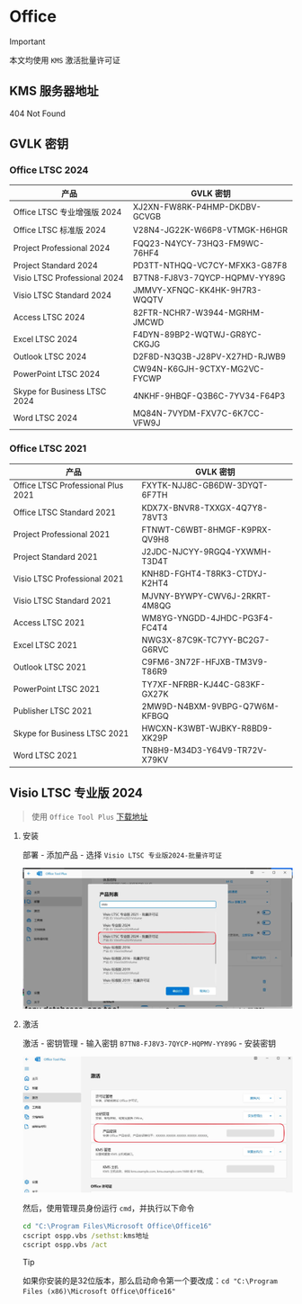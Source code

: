 # Office

> [!IMPORTANT]
>
> 本文均使用 `KMS` 激活批量许可证

## KMS 服务器地址

404 Not Found

## GVLK 密钥

### Office LTSC 2024

| 产品                         | GVLK 密钥                     |
| ---------------------------- | ----------------------------- |
| Office LTSC 专业增强版 2024  | XJ2XN-FW8RK-P4HMP-DKDBV-GCVGB |
| Office LTSC 标准版 2024      | V28N4-JG22K-W66P8-VTMGK-H6HGR |
| Project Professional 2024    | FQQ23-N4YCY-73HQ3-FM9WC-76HF4 |
| Project Standard 2024        | PD3TT-NTHQQ-VC7CY-MFXK3-G87F8 |
| Visio LTSC Professional 2024 | B7TN8-FJ8V3-7QYCP-HQPMV-YY89G |
| Visio LTSC Standard 2024     | JMMVY-XFNQC-KK4HK-9H7R3-WQQTV |
| Access LTSC 2024             | 82FTR-NCHR7-W3944-MGRHM-JMCWD |
| Excel LTSC 2024              | F4DYN-89BP2-WQTWJ-GR8YC-CKGJG |
| Outlook LTSC 2024            | D2F8D-N3Q3B-J28PV-X27HD-RJWB9 |
| PowerPoint LTSC 2024         | CW94N-K6GJH-9CTXY-MG2VC-FYCWP |
| Skype for Business LTSC 2024 | 4NKHF-9HBQF-Q3B6C-7YV34-F64P3 |
| Word LTSC 2024               | MQ84N-7VYDM-FXV7C-6K7CC-VFW9J |

### Office LTSC 2021

| 产品                               | GVLK 密钥                     |
| ---------------------------------- | ----------------------------- |
| Office LTSC Professional Plus 2021 | FXYTK-NJJ8C-GB6DW-3DYQT-6F7TH |
| Office LTSC Standard 2021          | KDX7X-BNVR8-TXXGX-4Q7Y8-78VT3 |
| Project Professional 2021          | FTNWT-C6WBT-8HMGF-K9PRX-QV9H8 |
| Project Standard 2021              | J2JDC-NJCYY-9RGQ4-YXWMH-T3D4T |
| Visio LTSC Professional 2021       | KNH8D-FGHT4-T8RK3-CTDYJ-K2HT4 |
| Visio LTSC Standard 2021           | MJVNY-BYWPY-CWV6J-2RKRT-4M8QG |
| Access LTSC 2021                   | WM8YG-YNGDD-4JHDC-PG3F4-FC4T4 |
| Excel LTSC 2021                    | NWG3X-87C9K-TC7YY-BC2G7-G6RVC |
| Outlook LTSC 2021                  | C9FM6-3N72F-HFJXB-TM3V9-T86R9 |
| PowerPoint LTSC 2021               | TY7XF-NFRBR-KJ44C-G83KF-GX27K |
| Publisher LTSC 2021                | 2MW9D-N4BXM-9VBPG-Q7W6M-KFBGQ |
| Skype for Business LTSC 2021       | HWCXN-K3WBT-WJBKY-R8BD9-XK29P |
| Word LTSC 2021                     | TN8H9-M34D3-Y64V9-TR72V-X79KV |

## Visio LTSC 专业版 2024

> 使用 `Office Tool Plus` [下载地址](https://otp.landian.vip/zh-cn/download.html)

1. 安装

    部署 - 添加产品 - 选择 `Visio LTSC 专业版2024-批量许可证`

    ![VisioLTSC2024.webp](assets/VisioLTSC2024.webp)

2. 激活

    激活 - 密钥管理 - 输入密钥 `B7TN8-FJ8V3-7QYCP-HQPMV-YY89G` - 安装密钥

    ![installation-key.jpg](assets/installation-key.jpg)

    然后，使用管理员身份运行 `cmd`，并执行以下命令

    ```cmd
    cd "C:\Program Files\Microsoft Office\Office16"
    cscript ospp.vbs /sethst:kms地址
    cscript ospp.vbs /act
    ```

    > [!TIP]
    >
    > 如果你安装的是32位版本，那么启动命令第一个要改成：`cd "C:\Program Files (x86)\Microsoft Office\Office16"`
